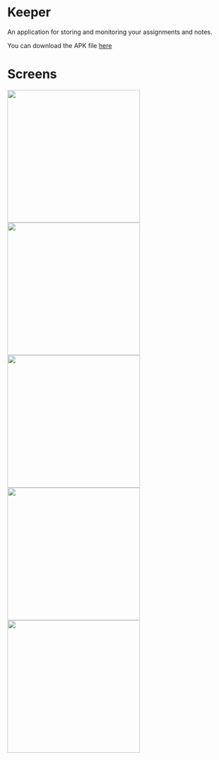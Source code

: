 # Keeper

An application for storing and monitoring your assignments and notes.

You can download the APK file [here](https://drive.google.com/file/d/1vMYasgVuSbTjWGibt0bK3X4ZbVsq-T39/view?usp=sharing)

# Screens

<img src="https://github.com/hemidvsmusayev/Keeper/blob/master/assets/screens/1.jpg?raw=true" width="300"> <img src="https://github.com/hemidvsmusayev/Keeper/blob/master/assets/screens/2.jpg?raw=true" width="300"> <img src="https://github.com/hemidvsmusayev/Keeper/blob/master/assets/screens/3.jpg?raw=true" width="300">
<img src="https://github.com/hemidvsmusayev/Keeper/blob/master/assets/screens/4.jpg?raw=true" width="300"> <img src="https://github.com/hemidvsmusayev/Keeper/blob/master/assets/screens/5.jpg?raw=true" width="300">
